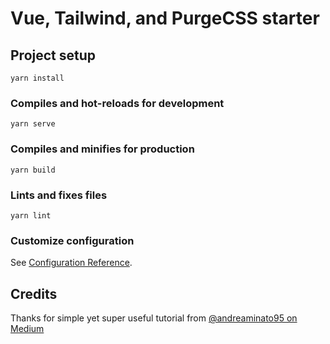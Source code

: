 # Vue, Tailwind, and PurgeCSS starter

## Project setup
```
yarn install
```

### Compiles and hot-reloads for development
```
yarn serve
```

### Compiles and minifies for production
```
yarn build
```

### Lints and fixes files
```
yarn lint
```

### Customize configuration
See [Configuration Reference](https://cli.vuejs.org/config/).

## Credits
Thanks for simple yet super useful tutorial from [@andreaminato95 on Medium](https://medium.com/@andreaminato95/setting-up-a-vue-cli-3-app-with-tailwindcss-and-purgecss-286688dcd8c1)